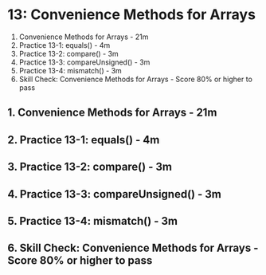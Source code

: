# 13: Convenience Methods for Arrays

1. Convenience Methods for Arrays - 21m
2. Practice 13-1: equals() - 4m
3. Practice 13-2: compare() - 3m
4. Practice 13-3: compareUnsigned() - 3m
5. Practice 13-4: mismatch() - 3m
6. Skill Check: Convenience Methods for Arrays - Score 80% or higher to pass

## 1. Convenience Methods for Arrays - 21m
## 2. Practice 13-1: equals() - 4m
## 3. Practice 13-2: compare() - 3m
## 4. Practice 13-3: compareUnsigned() - 3m
## 5. Practice 13-4: mismatch() - 3m
## 6. Skill Check: Convenience Methods for Arrays - Score 80% or higher to pass

